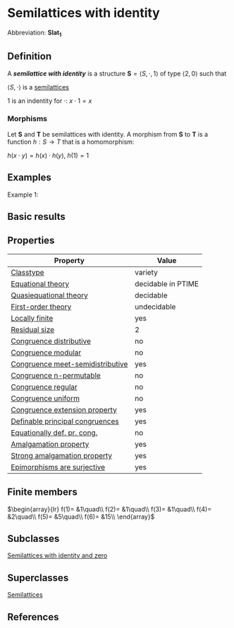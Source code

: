 # Semilattices with identity

Abbreviation: **Slat$_1$**
## Definition
A ***semilattice with identity*** is a structure $\mathbf{S}=\langle S,\cdot,1\rangle$ of type $\langle 2,0\rangle$ such that


$\langle S,\cdot\rangle$ is a [semilattices](semilattices.md)


$1$ is an indentity for $\cdot$:  $x\cdot 1=x$

### Morphisms
Let $\mathbf{S}$ and $\mathbf{T}$ be semilattices with identity. A morphism from $\mathbf{S}$
to $\mathbf{T}$ is a function $h:S\rightarrow T$ that is a homomorphism: 

$h(x\cdot y)=h(x)\cdot h(y)$, $h(1)=1$
## Examples
Example 1: 

## Basic results

## Properties


|Property|Value|
|---|---|
|[Classtype](classtype.md)  |variety |
|[Equational theory](equational_theory.md)  |decidable in PTIME |
|[Quasiequational theory](quasiequational_theory.md)  |decidable |
|[First-order theory](first-order_theory.md)  |undecidable |
|[Locally finite](locally_finite.md)  |yes |
|[Residual size](residual_size.md)  |2 |
|[Congruence distributive](congruence_distributive.md)  |no |
|[Congruence modular](congruence_modular.md)  |no |
|[Congruence meet-semidistributive](congruence_meet-semidistributive.md)  |yes |
|[Congruence n-permutable](congruence_n-permutable.md)  |no |
|[Congruence regular](congruence_regular.md)  |no |
|[Congruence uniform](congruence_uniform.md)  |no |
|[Congruence extension property](congruence_extension_property.md)  |yes |
|[Definable principal congruences](definable_principal_congruences.md)  |yes |
|[Equationally def. pr. cong.](equationally_def._pr._cong..md)  |no |
|[Amalgamation property](amalgamation_property.md)  |yes |
|[Strong amalgamation property](strong_amalgamation_property.md)  |yes |
|[Epimorphisms are surjective](epimorphisms_are_surjective.md)  |yes |
## Finite members

$\begin{array}{lr}
f(1)= &1\quad\\
f(2)= &1\quad\\
f(3)= &1\quad\\
f(4)= &2\quad\\
f(5)= &5\quad\\
f(6)= &15\\
\end{array}$

## Subclasses
[Semilattices with identity and zero](semilattices_with_identity_and_zeros.md) 

## Superclasses
[Semilattices](semilattices.md) 


## References




